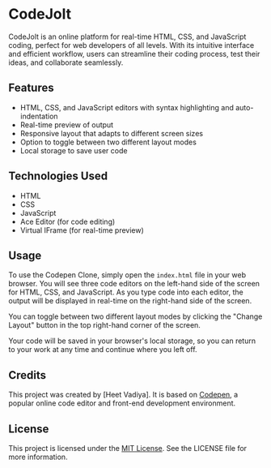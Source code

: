 # CodeJolt
CodeJolt is an online platform for real-time HTML, CSS, and JavaScript coding, perfect for web developers of all levels. With its intuitive interface and efficient workflow, users can streamline their coding process, test their ideas, and collaborate seamlessly.

## Features

- HTML, CSS, and JavaScript editors with syntax highlighting and auto-indentation
- Real-time preview of output
- Responsive layout that adapts to different screen sizes
- Option to toggle between two different layout modes
- Local storage to save user code

## Technologies Used

- HTML
- CSS
- JavaScript
- Ace Editor (for code editing)
- Virtual IFrame (for real-time preview)

## Usage

To use the Codepen Clone, simply open the `index.html` file in your web browser. You will see three code editors on the left-hand side of the screen for HTML, CSS, and JavaScript. As you type code into each editor, the output will be displayed in real-time on the right-hand side of the screen. 

You can toggle between two different layout modes by clicking the "Change Layout" button in the top right-hand corner of the screen. 

Your code will be saved in your browser's local storage, so you can return to your work at any time and continue where you left off.

## Credits

This project was created by [Heet Vadiya]. It is based on [Codepen](https://codepen.io/), a popular online code editor and front-end development environment.

## License

This project is licensed under the [MIT License](https://opensource.org/licenses/MIT). See the LICENSE file for more information.
